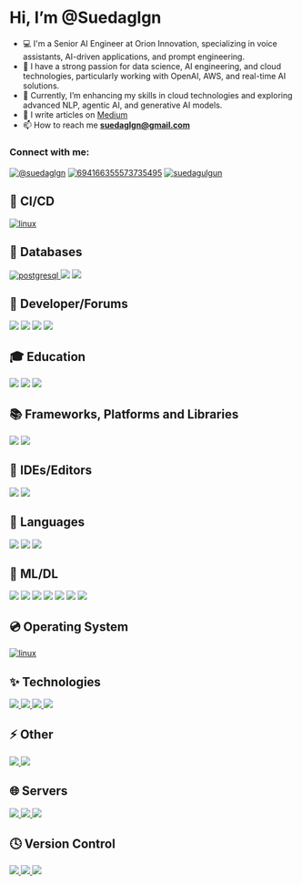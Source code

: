 # Hi, I’m @Suedaglgn
- 💻 I'm a Senior AI Engineer at Orion Innovation, specializing in voice assistants, AI-driven applications, and prompt engineering.
- 🧠 I have a strong passion for data science, AI engineering, and cloud technologies, particularly working with OpenAI, AWS, and real-time AI solutions.
- 🌱 Currently, I’m enhancing my skills in cloud technologies and exploring advanced NLP, agentic AI, and generative AI models.
- :bookmark_tabs: I write articles on [Medium](https://medium.com/@suedaglgn) 
- 📫 How to reach me **suedaglgn@gmail.com**

<h3 align="left">Connect with me:</h3>

<p align="left">
<a href="https://medium.com/@suedaglgn" target="blank" rel=”noopener”><img align="center" src="https://img.shields.io/badge/Medium-12100E?style=for-the-badge&logo=medium&logoColor=white" alt="@suedaglgn"/></a>
<a href="https://discordapp.com/users/694166355573735495" target="blank" rel=”noopener”><img align="center" src="https://img.shields.io/badge/Discord-%235865F2.svg?style=for-the-badge&logo=discord&logoColor=white" alt="694166355573735495"/></a>
<a href="https://www.linkedin.com/in/suedagulgun/" target="blank" rel=”noopener”><img align="center" src="https://img.shields.io/badge/linkedin-%230077B5.svg?style=for-the-badge&logo=linkedin&logoColor=white" alt="suedagulgun" /></a>
</p>

## :microscope: CI/CD
<p align="left"> 
<a href="https://about.gitlab.com/" target="_blank" rel=”noopener”> <img src="https://img.shields.io/badge/gitlab%20CI-%23181717.svg?style=for-the-badge&logo=gitlab&logoColor=white" alt="linux" /> </a> 
</p>

## :floppy_disk: Databases
<p align="left"> 
<a href="https://www.postgresql.org" target="_blank" rel=”noopener”> <img src="https://img.shields.io/badge/postgres-%23316192.svg?style=for-the-badge&logo=postgresql&logoColor=white" alt="postgresql"/>
<a href="https://www.mongodb.com" target="_blank" rel=”noopener”> <img src="https://img.shields.io/badge/MongoDB-%234ea94b.svg?style=for-the-badge&logo=mongodb&logoColor=white" /></a>
<a href="https://www.redis.io" target="_blank" rel=”noopener”> <img src="https://img.shields.io/badge/redis-%23DD0031.svg?style=for-the-badge&logo=redis&logoColor=white" /></a>
</p>
  
## :book: Developer/Forums
<p align="left"> 
<a href="https://www.kaggle.com" target="_blank" rel=”noopener”> <img src="https://img.shields.io/badge/Kaggle-035a7d?style=for-the-badge&logo=kaggle&logoColor=white" /></a>
<a href="https://www.hackerrank.com" target="_blank" rel=”noopener”> <img src="https://img.shields.io/badge/-Hackerrank-2EC866?style=for-the-badge&logo=HackerRank&logoColor=white" /></a>
<a href="https://www.researchgate.net" target="_blank" rel=”noopener”> <img src="https://img.shields.io/badge/ResearchGate-00CCBB?style=for-the-badge&logo=ResearchGate&logoColor=white" /></a>
<a href="https://stackoverflow.com/" target="_blank" rel=”noopener”> <img src="https://img.shields.io/badge/-Stackoverflow-FE7A16?style=for-the-badge&logo=stack-overflow&logoColor=white" /></a>
</p>

## :mortar_board: Education
<p align="left"> 
<a href="https://www.coursera.org" target="_blank" rel=”noopener”> <img src="https://img.shields.io/badge/Coursera-%230056D2.svg?style=for-the-badge&logo=Coursera&logoColor=white" /></a>
<a href="https://www.edx.org" target="_blank" rel=”noopener”> <img src="https://img.shields.io/badge/edX-%2302262B.svg?style=for-the-badge&logo=edX&logoColor=white" /></a>
<a href="https://www.udemy.com" target="_blank" rel=”noopener”> <img src="https://img.shields.io/badge/Udemy-A435F0?style=for-the-badge&logo=Udemy&logoColor=white" /></a>
</p>

## :books: Frameworks, Platforms and Libraries
<p align="left"> 
<a href="https://www.anaconda.com" target="_blank" rel=”noopener”> <img src="https://img.shields.io/badge/Anaconda-%2344A833.svg?style=for-the-badge&logo=anaconda&logoColor=white" /></a>
<a href="https://flask.palletsprojects.com/en/2.2.x/" target="_blank" rel=”noopener”> <img src="https://img.shields.io/badge/flask-%23000.svg?style=for-the-badge&logo=flask&logoColor=white" /></a>
</p>

## :triangular_ruler: IDEs/Editors
<p align="left"> 
<a href="https://www.jupyter.org" target="_blank" rel=”noopener”> <img src="https://img.shields.io/badge/jupyter-%23FA0F00.svg?style=for-the-badge&logo=jupyter&logoColor=white" /></a>
<a href="https://www.jetbrains.com" target="_blank" rel=”noopener”> <img src="https://img.shields.io/badge/pycharm-143?style=for-the-badge&logo=pycharm&logoColor=black&color=black&labelColor=green" /></a>
</p>

## :abcd: Languages
<p align="left"> 
<a href="https://www.python.org" target="_blank" rel=”noopener”> <img src="https://img.shields.io/badge/python-3670A0?style=for-the-badge&logo=python&logoColor=ffdd54" /></a>
<a href="https://www.go.dev" target="_blank" rel=”noopener”> <img src="https://img.shields.io/badge/go-%2300ADD8.svg?style=for-the-badge&logo=go&logoColor=white" /></a>
<a href="https://www.r-project.org" target="_blank" rel=”noopener”> <img src="https://img.shields.io/badge/r-%23276DC3.svg?style=for-the-badge&logo=r&logoColor=white" /></a>
</p>  
 
## :high_brightness: ML/DL
<p align="left"> 
<a href="https://www.python.org" target="_blank" rel=”noopener”> <img src="https://img.shields.io/badge/Keras-%23D00000.svg?style=for-the-badge&logo=Keras&logoColor=white" /></a>
<a href="https://www.go.dev" target="_blank" rel=”noopener”> <img src="https://img.shields.io/badge/Matplotlib-%23ffffff.svg?style=for-the-badge&logo=Matplotlib&logoColor=black" /></a>
<a href="https://www.numpy.org" target="_blank" rel=”noopener”> <img src="https://img.shields.io/badge/numpy-%23013243.svg?style=for-the-badge&logo=numpy&logoColor=white" /></a>
<a href="https://www.pandas-pydata.org" target="_blank" rel=”noopener”> <img src="https://img.shields.io/badge/pandas-%23150458.svg?style=for-the-badge&logo=pandas&logoColor=white" /></a>
<a href="https://www.pytorch.org" target="_blank" rel=”noopener”> <img src="https://img.shields.io/badge/PyTorch-%23EE4C2C.svg?style=for-the-badge&logo=PyTorch&logoColor=white" /></a>
<a href="https://www.scikit-learn.org" target="_blank" rel=”noopener”> <img src="https://img.shields.io/badge/scikit--learn-%23F7931E.svg?style=for-the-badge&logo=scikit-learn&logoColor=white" /></a>
<a href="https://www.tensorflow.org" target="_blank" rel=”noopener”> <img src="https://img.shields.io/badge/TensorFlow-%23FF6F00.svg?style=for-the-badge&logo=TensorFlow&logoColor=white" /></a>
</p>    

## :cd: Operating System
<p align="left"> 
<a href="https://www.linux.org/" target="_blank" rel=”noopener”> <img src="https://img.shields.io/badge/Linux-FCC624?style=for-the-badge&logo=linux&logoColor=black" alt="linux" /> </a> 
</p>    

## :sparkles: Technologies
<p align="left"> 
<a href="https://www.docker.com/" target="_blank" rel=”noopener”> <img src="https://img.shields.io/badge/docker-%230db7ed.svg?style=for-the-badge&logo=docker&logoColor=white" /> </a> 
<a href="https://www.elastic.co/" target="_blank" rel=”noopener”> <img src="https://img.shields.io/badge/-ElasticSearch-005571?style=for-the-badge&logo=elasticsearc" /> </a> 
<a href="https://www.postman.com/" target="_blank" rel=”noopener”> <img src="https://img.shields.io/badge/Postman-FF6C37?style=for-the-badge&logo=postman&logoColor=white" /> </a> 
<a href="https://www.swagger.io/" target="_blank" rel=”noopener”> <img src="https://img.shields.io/badge/-Swagger-%23Clojure?style=for-the-badge&logo=swagger&logoColor=white" /> </a> 
</p>    

## :zap: Other
<p align="left"> 
<a href="https://www.notion.so/" target="_blank" rel=”noopener”> <img src="https://img.shields.io/badge/Notion-%23000000.svg?style=for-the-badge&logo=notion&logoColor=white" /> </a> 
<a href="https://www.trello.com/" target="_blank" rel=”noopener”> <img src="https://img.shields.io/badge/Trello-%23026AA7.svg?style=for-the-badge&logo=Trello&logoColor=white" /> </a> 
</p>    

## :globe_with_meridians: Servers
<p align="left"> 
<a href="https://www.apache.org/" target="_blank" rel=”noopener”> <img src="https://img.shields.io/badge/apache-%23D42029.svg?style=for-the-badge&logo=apache&logoColor=white" /> </a> 
<a href="https://www.gunicorn.org/" target="_blank" rel=”noopener”> <img src="https://img.shields.io/badge/gunicorn-%298729.svg?style=for-the-badge&logo=gunicorn&logoColor=white" /> </a> 
<a href="https://www.nginx.com/" target="_blank" rel=”noopener”> <img src="https://img.shields.io/badge/nginx-%23009639.svg?style=for-the-badge&logo=nginx&logoColor=white" /> </a> 
</p>    

## :clock4: Version Control
<p align="left"> 
<a href="https://www.git-scm.com/" target="_blank" rel=”noopener”> <img src="https://img.shields.io/badge/git-%23F05033.svg?style=for-the-badge&logo=git&logoColor=white" /> </a> 
<a href="https://www.github.com/" target="_blank" rel=”noopener”> <img src="https://img.shields.io/badge/github-%23121011.svg?style=for-the-badge&logo=github&logoColor=white" /> </a> 
<a href="https://www.gitlab.com/" target="_blank" rel=”noopener”> <img src="https://img.shields.io/badge/gitlab-%23181717.svg?style=for-the-badge&logo=gitlab&logoColor=white" /> </a> 
</p>    

